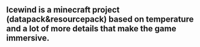 ## Icewind is a minecraft project (datapack&resourcepack) based on temperature and a lot of more details that make the game immersive.
